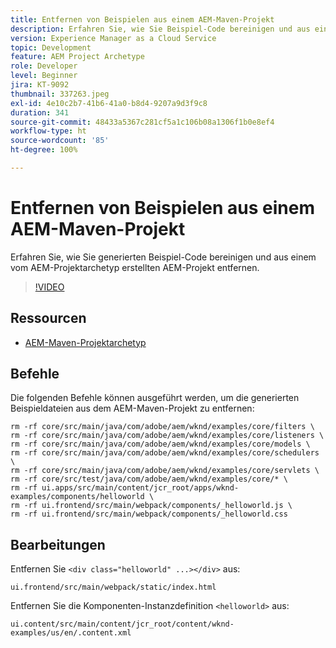 ```yaml
---
title: Entfernen von Beispielen aus einem AEM-Maven-Projekt
description: Erfahren Sie, wie Sie Beispiel-Code bereinigen und aus einem vom AEM-Projektarchetyp generierten AEM-Projekt entfernen.
version: Experience Manager as a Cloud Service
topic: Development
feature: AEM Project Archetype
role: Developer
level: Beginner
jira: KT-9092
thumbnail: 337263.jpeg
exl-id: 4e10c2b7-41b6-41a0-b8d4-9207a9d3f9c8
duration: 341
source-git-commit: 48433a5367c281cf5a1c106b08a1306f1b0e8ef4
workflow-type: ht
source-wordcount: '85'
ht-degree: 100%

---
```


# Entfernen von Beispielen aus einem AEM-Maven-Projekt

Erfahren Sie, wie Sie generierten Beispiel-Code bereinigen und aus einem vom AEM-Projektarchetyp erstellten AEM-Projekt entfernen.

>[!VIDEO](https://video.tv.adobe.com/v/337263?quality=12&learn=on)


## Ressourcen

+ [AEM-Maven-Projektarchetyp](https://github.com/adobe/aem-project-archetype)

## Befehle

Die folgenden Befehle können ausgeführt werden, um die generierten Beispieldateien aus dem AEM-Maven-Projekt zu entfernen:

```
rm -rf core/src/main/java/com/adobe/aem/wknd/examples/core/filters \
rm -rf core/src/main/java/com/adobe/aem/wknd/examples/core/listeners \
rm -rf core/src/main/java/com/adobe/aem/wknd/examples/core/models \
rm -rf core/src/main/java/com/adobe/aem/wknd/examples/core/schedulers \
rm -rf core/src/main/java/com/adobe/aem/wknd/examples/core/servlets \
rm -rf core/src/test/java/com/adobe/aem/wknd/examples/core/* \
rm -rf ui.apps/src/main/content/jcr_root/apps/wknd-examples/components/helloworld \
rm -rf ui.frontend/src/main/webpack/components/_helloworld.js \
rm -rf ui.frontend/src/main/webpack/components/_helloworld.css
```

## Bearbeitungen

Entfernen Sie `<div class="helloworld" ...></div>` aus:

```
ui.frontend/src/main/webpack/static/index.html
```

Entfernen Sie die Komponenten-Instanzdefinition `<helloworld>` aus:

```
ui.content/src/main/content/jcr_root/content/wknd-examples/us/en/.content.xml
```
